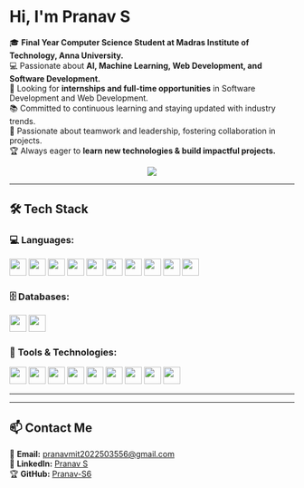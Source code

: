 # Hi, I'm **Pranav S**  

🎓 **Final Year Computer Science Student at Madras Institute of Technology, Anna University.**  
💻 Passionate about **AI, Machine Learning, Web Development, and Software Development.**  
🚀 Looking for **internships and full-time opportunities** in Software Development and Web Development.  
📚 Committed to continuous learning and staying updated with industry trends.  
🤝 Passionate about teamwork and leadership, fostering collaboration in projects.  
🏆 Always eager to **learn new technologies & build impactful projects.**  
<p align="center">
  <a href="https://drive.google.com/drive/u/0/folders/1HjovX7oRWV1T8aXHTj1zybSuVOoH8fHR">
    <img src="https://img.shields.io/badge/%20View%20Resume-28A745?style=for-the-badge&logo=google-drive&logoColor=white" />
  </a>
</p>




---

## 🛠️ Tech Stack  

### 💻 **Languages:**  
<p align="left">
  <p align="left">
  <img src="https://img.shields.io/badge/-C-00599C?style=flat&logo=c&logoColor=white" height="30"/> 
  <img src="https://img.shields.io/badge/-C++-00599C?style=flat&logo=c%2B%2B&logoColor=white" height="30"/> 
  <img src="https://img.shields.io/badge/-Java-007396?style=flat&logo=java&logoColor=white" height="30"/> 
  <img src="https://img.shields.io/badge/-Python-3776AB?style=flat&logo=python&logoColor=white" height="30"/> 
  <img src="https://img.shields.io/badge/-HTML5-E34F26?style=flat&logo=html5&logoColor=white" height="30"/> 
  <img src="https://img.shields.io/badge/-CSS3-1572B6?style=flat&logo=css3&logoColor=white" height="30"/> 
  <img src="https://img.shields.io/badge/-Bootstrap-7952B3?style=flat&logo=bootstrap&logoColor=white" height="30"/>
  <img src="https://img.shields.io/badge/-React-61DAFB?style=flat&logo=react&logoColor=black" height="30"/>
  <img src="https://img.shields.io/badge/-JavaScript-F7DF1E?style=flat&logo=javascript&logoColor=black" height="30"/> 
  <img src="https://img.shields.io/badge/-PHP-777BB4?style=flat&logo=php&logoColor=white" height="30"/>
</p>

</p>

### 🗄️ **Databases:**  
<p align="left">
  <img src="https://img.shields.io/badge/-MySQL-4479A1?style=flat&logo=mysql&logoColor=white" height="30"/> 
  <img src="https://img.shields.io/badge/-OracleSQL-F80000?style=flat&logo=oracle&logoColor=white" height="30"/>
</p>

### 🔧 **Tools & Technologies:**  
<p align="left">
  <img src="https://img.shields.io/badge/-Git-F05032?style=flat&logo=git&logoColor=white" height="30"/> 
  <img src="https://img.shields.io/badge/-GitHub-181717?style=flat&logo=github&logoColor=white" height="30"/> 
  <img src="https://img.shields.io/badge/-Google%20Colab-F9AB00?style=flat&logo=google-colab&logoColor=white" height="30"/> 
  <img src="https://img.shields.io/badge/-Jupyter-F37626?style=flat&logo=jupyter&logoColor=white" height="30"/> 
  <img src="https://img.shields.io/badge/-VS%20Code-007ACC?style=flat&logo=visual-studio-code&logoColor=white" height="30"/> 
  <img src="https://img.shields.io/badge/-Jira-0052CC?style=flat&logo=jira&logoColor=white" height="30"/>
  <img src="https://img.shields.io/badge/-Word-2B579A?style=flat&logo=microsoft-word&logoColor=white" height="30"/>
  <img src="https://img.shields.io/badge/-Excel-217346?style=flat&logo=microsoft-excel&logoColor=white" height="30"/>
  <img src="https://img.shields.io/badge/-PowerPoint-B7472A?style=flat&logo=microsoft-powerpoint&logoColor=white" height="30"/>
</p>


---


---

## 📫 Contact Me    

📧 **Email:** [pranavmit2022503556@gmail.com](mailto:pranavmit2022503556@gmail.com)   
🔗 **LinkedIn:** [Pranav S](https://www.linkedin.com/feed/)   
🏆 **GitHub:** [Pranav-S6](https://github.com)
